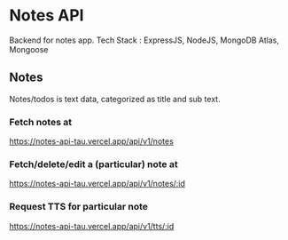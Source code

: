 # Notes API

Backend for notes app. Tech Stack : ExpressJS, NodeJS, MongoDB Atlas, Mongoose

## Notes

Notes/todos is text data, categorized as title and sub text.

### Fetch notes at

https://notes-api-tau.vercel.app/api/v1/notes

### Fetch/delete/edit a (particular) note at

https://notes-api-tau.vercel.app/api/v1/notes/:id

### Request TTS for particular note

https://notes-api-tau.vercel.app/api/v1/tts/:id
